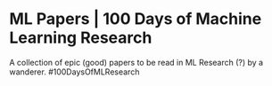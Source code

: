 # ML Papers | 100 Days of Machine Learning Research

A collection of epic (good) papers to be read in ML Research (?) by a wanderer. #100DaysOfMLResearch
